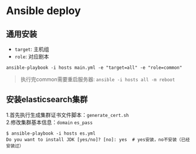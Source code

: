 # Ansible deploy

## 通用安装

- `target`: 主机组
- `role`: 对应剧本

```shell
ansible-playbook -i hosts main.yml -e "target=all" -e "role=common"
```
> 执行完common需要重启服务器: `ansible -i hosts all -m reboot`

## 安装elasticsearch集群

1.首先执行生成集群证书文件脚本：`generate_cert.sh` <br>
2.修改集群基本信息：`domain` `es_pass`

```shell
$ ansible-playbook -i hosts es.yml 
Do you want to install JDK [yes/no]? [no]: yes  # yes安装，no不安装（已经安装过）
```
